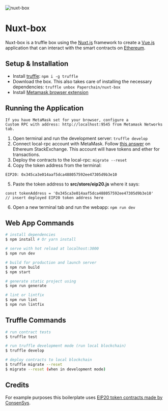 ![nuxt-box](https://storage.googleapis.com/paperchain-assets/nuxt-box-banner.png)

# Nuxt-box
Nuxt-box is a truffle box using the [Nuxt.js](https://nuxtjs.org) framework to create a [Vue.js](https://vuejs.org/) application that can interact with the smart contracts on [Ethereum](https://ethereum.org/).

## Setup & Installation
- Install [truffle](http://truffleframework.com): `npm i -g truffle`
- Download the box. This also takes care of installing the necessary dependencies: `truffle unbox Paperchain/nuxt-box`
- Install [Metamask browser extension](https://metamask.io/)

## Running the Application

    If you have MetaMask set for your browser, configure a 
    Custom RPC with address: http://localhost:9545 from Metamask Networks tab.
    
1) Open terminal and run the development server: `truffle develop`
2) Connect local-rpc account with MetaMask. Follow [this answer](https://ethereum.stackexchange.com/questions/30593/how-can-i-import-the-accounts-from-truffle-develop-into-metamask) on Ethereum StackExchange.
This account will have tokens and ether for transactions.
3) Deploy the contracts to the local-rpc: `migrate --reset`
4) Copy the token address from the terminal:

```
EIP20: 0x345ca3e014aaf5dca488057592ee47305d9b3e10
```

5) Paste the token address to **src/store/eip20.js** where it says:

```
const tokenAddress = '0x345ca3e014aaf5dca488057592ee47305d9b3e10'
// insert deployed EIP20 token address here
```

6) Open a new terminal tab and run the webapp: `npm run dev`


## Web App Commands

``` bash
# install dependencies
$ npm install # Or yarn install

# serve with hot reload at localhost:3000
$ npm run dev

# build for production and launch server
$ npm run build
$ npm start

# generate static project using
$ npm run generate

# lint or lintfix
$ npm run lint
$ npm run lintfix
```

## Truffle Commands

``` bash
# run contract tests
$ truffle test

# run truffle development mode (run local blockchain)
$ truffle develop

# deploy contracts to local blockchain
$ truffle migrate --reset
$ migrate --reset (when in development mode)
```


## Credits

For example purposes this boilerplate uses [EIP20 token contracts made by ConsenSys](https://github.com/ConsenSys/Tokens/tree/master/contracts/eip20).
